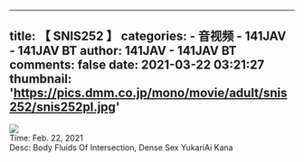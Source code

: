 
---
title: 【
SNIS252
】
categories: 
    - 音视频
    - 141JAV - 141JAV BT
author: 141JAV - 141JAV BT
comments: false
date: 2021-03-22 03:21:27
thumbnail: 'https://pics.dmm.co.jp/mono/movie/adult/snis252/snis252pl.jpg'
---

<div>   
<img src="https://pics.dmm.co.jp/mono/movie/adult/snis252/snis252pl.jpg" referrerpolicy="no-referrer"><br>Time: Feb. 22, 2021<br>Desc: 
Body Fluids Of Intersection, Dense Sex YukariAi Kana
  
</div>
            